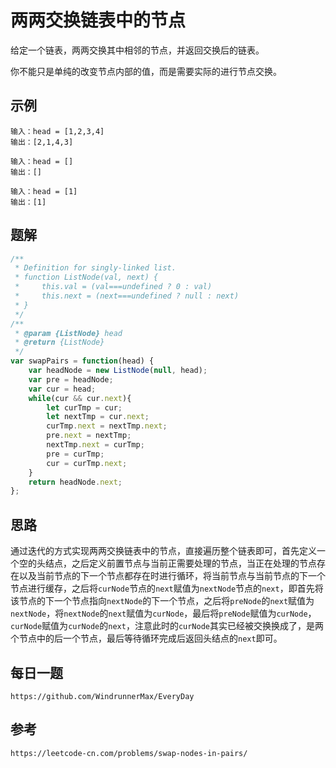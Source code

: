 # 两两交换链表中的节点

给定一个链表，两两交换其中相邻的节点，并返回交换后的链表。

你不能只是单纯的改变节点内部的值，而是需要实际的进行节点交换。

## 示例

```
输入：head = [1,2,3,4]
输出：[2,1,4,3]
```

```
输入：head = []
输出：[]
```

```
输入：head = [1]
输出：[1]
```

## 题解

```javascript
/**
 * Definition for singly-linked list.
 * function ListNode(val, next) {
 *     this.val = (val===undefined ? 0 : val)
 *     this.next = (next===undefined ? null : next)
 * }
 */
/**
 * @param {ListNode} head
 * @return {ListNode}
 */
var swapPairs = function(head) {
    var headNode = new ListNode(null, head);
    var pre = headNode;
    var cur = head;
    while(cur && cur.next){
        let curTmp = cur;
        let nextTmp = cur.next;
        curTmp.next = nextTmp.next;
        pre.next = nextTmp;
        nextTmp.next = curTmp;
        pre = curTmp;
        cur = curTmp.next;
    }
    return headNode.next;
};
```

## 思路
通过迭代的方式实现两两交换链表中的节点，直接遍历整个链表即可，首先定义一个空的头结点，之后定义前置节点与当前正需要处理的节点，当正在处理的节点存在以及当前节点的下一个节点都存在时进行循环，将当前节点与当前节点的下一个节点进行缓存，之后将`curNode`节点的`next`赋值为`nextNode`节点的`next`，即首先将该节点的下一个节点指向`nextNode`的下一个节点，之后将`preNode`的`next`赋值为`nextNode`，将`nextNode`的`next`赋值为`curNode`，最后将`preNode`赋值为`curNode`，`curNode`赋值为`curNode`的`next`，注意此时的`curNode`其实已经被交换换成了，是两个节点中的后一个节点，最后等待循环完成后返回头结点的`next`即可。

## 每日一题

```
https://github.com/WindrunnerMax/EveryDay
```


## 参考

```
https://leetcode-cn.com/problems/swap-nodes-in-pairs/
```
